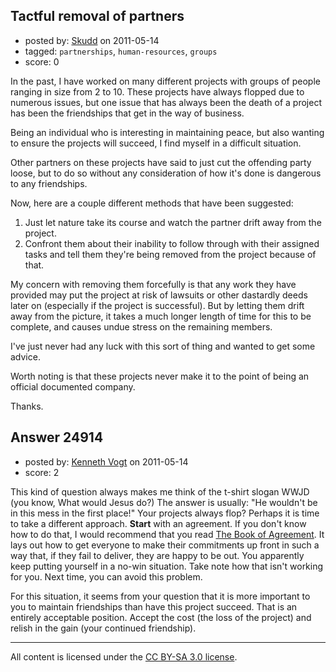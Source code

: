 ## Tactful removal of partners

- posted by: [Skudd](https://stackexchange.com/users/-1/10451-skudd) on 2011-05-14
- tagged: `partnerships`, `human-resources`, `groups`
- score: 0

In the past, I have worked on many different projects with groups of people ranging in size from 2 to 10. These projects have always flopped due to numerous issues, but one issue that has always been the death of a project has been the friendships that get in the way of business.

Being an individual who is interesting in maintaining peace, but also wanting to ensure the projects will succeed, I find myself in a difficult situation. 

Other partners on these projects have said to just cut the offending party loose, but to do so without any consideration of how it's done is dangerous to any friendships.

Now, here are a couple different methods that have been suggested:

1. Just let nature take its course and watch the partner drift away from the project.
2. Confront them about their inability to follow through with their assigned tasks and tell them they're being removed from the project because of that.

My concern with removing them forcefully is that any work they have provided may put the project at risk of lawsuits or other dastardly deeds later on (especially if the project is successful). But by letting them drift away from the picture, it takes a much longer length of time for this to be complete, and causes undue stress on the remaining members.

I've just never had any luck with this sort of thing and wanted to get some advice.

Worth noting is that these projects never make it to the point of being an official documented company.

Thanks.


## Answer 24914

- posted by: [Kenneth Vogt](https://stackexchange.com/users/-1/6736-kenneth-vogt) on 2011-05-14
- score: 2

<p>This kind of question always makes me think of the t-shirt slogan WWJD (you know, What would Jesus do?) The answer is usually: "He wouldn't be in this mess in the first place!" Your projects always flop? Perhaps it is time to take a different approach. <strong>Start</strong> with an agreement. If you don't know how to do that, I would recommend that you read <a href="http://rads.stackoverflow.com/amzn/click/1576751791" rel="nofollow">The Book of Agreement</a>. It lays out how to get everyone to make their commitments up front in such a way that, if they fail to deliver, they are happy to be out. You apparently keep putting yourself in a no-win situation. Take note how that isn't working for you. Next time, you can avoid this problem.</p>

<p>For this situation, it seems from your question that it is more important to you to maintain friendships than have this project succeed. That is an entirely acceptable position. Accept the cost (the loss of the project) and relish in the gain (your continued friendship).</p>




---

All content is licensed under the [CC BY-SA 3.0 license](https://creativecommons.org/licenses/by-sa/3.0/).
